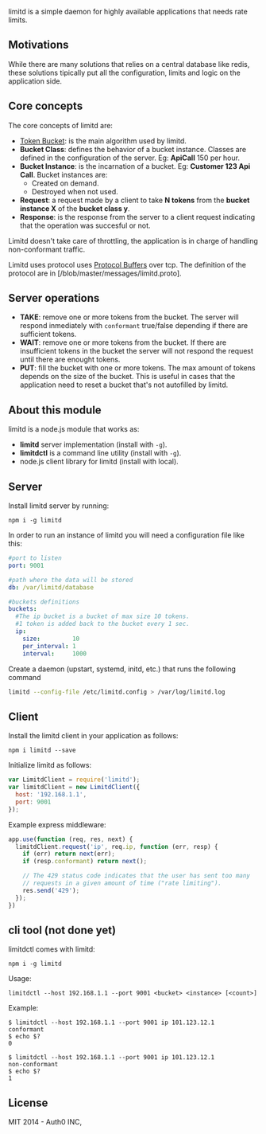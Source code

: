 limitd is a simple daemon for highly available applications that needs rate limits.

## Motivations

While there are many solutions that relies on a central database like redis, these solutions tipically put all the configuration, limits and logic on the application side.

## Core concepts

The core concepts of limitd are:

-  [Token Bucket](http://en.wikipedia.org/wiki/Token_bucket): is the main algorithm used by limitd.
-  **Bucket Class**: defines the behavior of a bucket instance. Classes are defined in the configuration of the server. Eg: **ApiCall** 150 per hour.
-  **Bucket Instance**: is the incarnation of a bucket. Eg: **Customer 123 Api Call**. Bucket instances are:
    -  Created on demand.
    -  Destroyed when not used.
-  **Request**: a request made by a client to take **N tokens** from the **bucket instance X** of the **bucket class y**.
-  **Response**: is the response from the server to a client request indicating that the operation was succesful or not.

Limitd doesn't take care of throttling, the application is in charge of handling non-conformant traffic.

Limitd uses protocol uses [Protocol Buffers](https://developers.google.com/protocol-buffers) over tcp. The definition of the protocol are in [/blob/master/messages/limitd.proto].

## Server operations

-  **TAKE**: remove one or more tokens from the bucket. The server will respond inmediately with `conformant` true/false depending if there are sufficient tokens.
-  **WAIT**: remove one or more tokens from the bucket. If there are insufficient tokens in the bucket the server will not respond the request until there are enought tokens.
-  **PUT**: fill the bucket with one or more tokens. The max amount of tokens depends on the size of the bucket. This is useful in cases that the application need to reset a bucket that's not autofilled by limitd.

## About this module

limitd is a node.js module that works as:

-  **limitd** server implementation (install with `-g`).
-  **limitdctl** is a command line utility (install with `-g`).
-  node.js client library for limitd  (install with local).

## Server

Install limitd server by running:

```
npm i -g limitd
```

In order to run an instance of limitd you will need a configuration file like this:

```yaml
#port to listen
port: 9001

#path where the data will be stored
db: /var/limitd/database

#buckets definitions
buckets:
  #The ip bucket is a bucket of max size 10 tokens.
  #1 token is added back to the bucket every 1 sec.
  ip:
    size:         10
    per_interval: 1
    interval:     1000
```

Create a daemon (upstart, systemd, initd, etc.) that runs the following command

```bash
limitd --config-file /etc/limitd.config > /var/log/limitd.log
```

## Client

Install the limitd client in your application as follows:

```
npm i limitd --save
```

Initialize limitd as follows:

```javascript
var LimitdClient = require('limitd');
var limitdClient = new LimitdClient({
  host: '192.168.1.1',
  port: 9001
});
```

Example express middleware:

```javascript
app.use(function (req, res, next) {
  limitdClient.request('ip', req.ip, function (err, resp) {
    if (err) return next(err);
    if (resp.conformant) return next();

    // The 429 status code indicates that the user has sent too many
    // requests in a given amount of time ("rate limiting").
    res.send('429');
  });
})
```

## cli tool (not done yet)

limitdctl comes with limitd:

```
npm i -g limitd
```

Usage:

```
limitdctl --host 192.168.1.1 --port 9001 <bucket> <instance> [<count>]
```

Example:

```
$ limitdctl --host 192.168.1.1 --port 9001 ip 101.123.12.1
conformant
$ echo $?
0

$ limitdctl --host 192.168.1.1 --port 9001 ip 101.123.12.1
non-conformant
$ echo $?
1
```

## License

MIT 2014 - Auth0 INC,